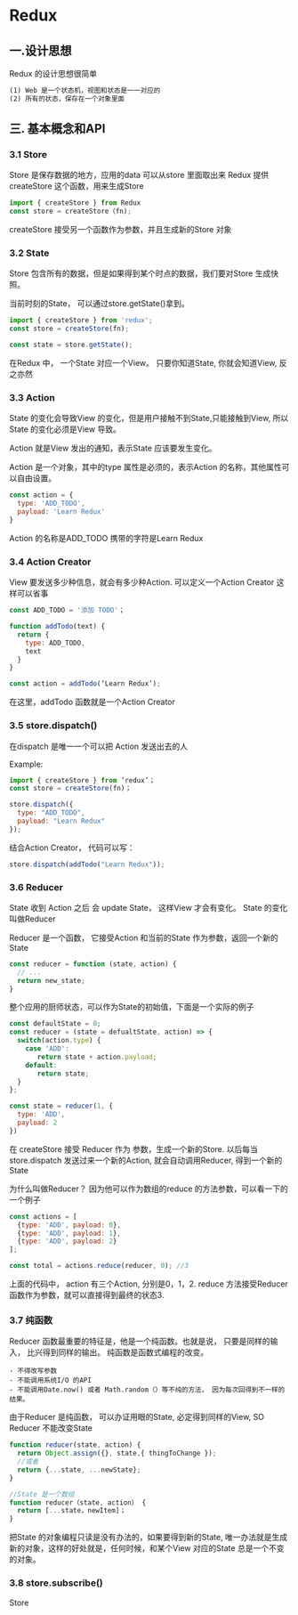 # Redux

## 一.设计思想
Redux 的设计思想很简单

```html
(1) Web 是一个状态机，视图和状态是一一对应的
(2) 所有的状态，保存在一个对象里面
```

## 三. 基本概念和API

### 3.1 Store

Store 是保存数据的地方，应用的data 可以从store 里面取出来
Redux 提供 createStore 这个函数，用来生成Store

```react.js
import { createStore } from Redux
const store = createStore（fn);
```

createStore 接受另一个函数作为参数，并且生成新的Store 对象

### 3.2 State

Store 包含所有的数据，但是如果得到某个时点的数据，我们要对Store 生成快照。

当前时刻的State， 可以通过store.getState()拿到。

```react.js
import { createStore } from 'redux';
const store = createStore(fn);

const state = store.getState();
```

在Redux 中， 一个State 对应一个View。 只要你知道State, 你就会知道View, 反之亦然

### 3.3 Action

State 的变化会导致View 的变化，但是用户接触不到State,只能接触到View, 所以State 的变化必须是View 导致。

Action 就是View 发出的通知，表示State 应该要发生变化。

Action 是一个对象，其中的type 属性是必须的，表示Action 的名称，其他属性可以自由设置。

```react.js
const action = {
  type: 'ADD_TODO',
  payload: 'Learn Redux'
}
```

Action 的名称是ADD_TODO 携带的字符是Learn Redux

### 3.4 Action Creator

View 要发送多少种信息，就会有多少种Action. 可以定义一个Action Creator 这样可以省事

```react.js
const ADD_TODO = '添加 TODO'；

function addTodo(text) {
  return {
    type: ADD_TODO,
    text
  }
}

const action = addTodo(‘Learn Redux’);
```

在这里，addTodo 函数就是一个Action Creator

### 3.5 store.dispatch()

在dispatch 是唯一一个可以把 Action 发送出去的人

Example:

```react.js
import { createStore } from ‘redux’；
const store = createStore(fn)；

store.dispatch({
  type: "ADD_TODO",
  payload: "Learn Redux"
});
```

结合Action Creator， 代码可以写：

```react.js
store.dispatch(addTodo("Learn Redux"));
```


### 3.6 Reducer

State 收到 Action 之后 会 update State， 这样View 才会有变化。 State 的变化 叫做Reducer

Reducer 是一个函数， 它接受Action 和当前的State 作为参数，返回一个新的State

```react.js
const reducer = function (state, action) {
  // ...
  return new_state;
}
```

整个应用的厨师状态，可以作为State的初始值，下面是一个实际的例子

```react.js
const defaultState = 0;
const reducer = (state = defualtState, action) => {
  switch(action.type) {
    case 'ADD':
       return state + action.payload;
    default:
       return state;
  }
};

const state = reducer(1, {
  type: 'ADD',
  payload: 2
})
```

在 createStore 接受 Reducer 作为 参数，生成一个新的Store. 以后每当 store.dispatch 发送过来一个新的Action, 就会自动调用Reducer, 得到一个新的State

为什么叫做Reducer？ 因为他可以作为数组的reduce 的方法参数，可以看一下的一个例子

```react.js
const actions = [
  {type: 'ADD', payload: 0},
  {type: 'ADD', payload: 1},
  {type: 'ADD', payload: 2}
];

const total = actions.reduce(reducer, 0); //3
```

上面的代码中， action 有三个Action, 分别是0，1，2. reduce 方法接受Reducer 函数作为参数，就可以直接得到最终的状态3.

### 3.7 纯函数
Reducer 函数最重要的特征是，他是一个纯函数。也就是说， 只要是同样的输入， 比兴得到同样的输出。
纯函数是函数式编程的改变。

```
- 不得改写参数
- 不能调用系统I/O 的API
- 不能调用Date.now() 或者 Math.random（）等不纯的方法， 因为每次回得到不一样的结果。
```

由于Reducer 是纯函数， 可以办证用眼的State, 必定得到同样的View, SO Reducer 不能改变State

```react.js
function reducer(state, action) {
  return Object.assign({}, state,{ thingToChange });
  //或者
  return {...state, ...newState};
}

//State 是一个数组
function reducer（state, action） {
  return [...state，newItem]；
}
```

把State 的对象编程只读是没有办法的，如果要得到新的State, 唯一办法就是生成新的对象，这样的好处就是，任何时候，和某个View 对应的State 总是一个不变的对象。


### 3.8 store.subscribe()

Store
